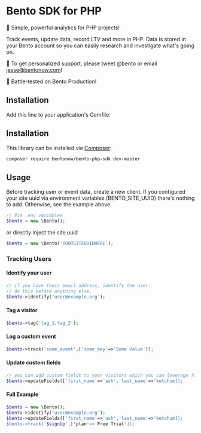 # Bento SDK for PHP

🍱 Simple, powerful analytics for PHP projects!

Track events, update data, record LTV and more in PHP. Data is stored in your Bento account so you can easily research and investigate what's going on.

👋 To get personalized support, please tweet @bento or email jesse@bentonow.com!

🐶 Battle-tested on Bento Production!

## Installation

Add this line to your application's Gemfile:

## Installation

This library can be installed via [Composer](https://getcomposer.org):

```bash
composer require bentonow/bento-php-sdk dev-master
```



## Usage

Before tracking user or event data, create a new client. If you configured your site uuid via environment variables (BENTO_SITE_UUID) there's nothing to add. Otherwise, see the example above.

```php
// Via .env variables
$bento = new \Bento();
```

or directly inject the site uuid
```php
$bento = new \Bento('YOURSITEUUIDHERE');
```

   

### Tracking Users

#### Identify your user

```php
// if you have their email address, identify the user.
// do this before anything else.
$bento->identify('user@example.org');

```

#### Tag a visitor

```php
$bento->tag('tag_1,tag_2');

```

#### Log a custom event

```php
$bento->track('some_event',['some_key'=>'Some Value']);

```

#### Update custom fields

```php
// you can add custom fields to your visitors which you can leverage for personalization.
$bento->updateFields(['first_name'=>'ash','last_name'=>'ketchum]);

```

#### Full Example
```php
$bento = new \Bento();
$bento->identify('user@example.org');
$bento->updateFields(['first_name'=>'ash','last_name'=>'ketchum]);
$bento->track('$signUp',['plan'=>'Free Trial']);
```

